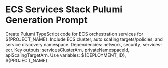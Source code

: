 # ECS Services Stack Pulumi Generation Prompt

Create Pulumi TypeScript code for ECS orchestration services for ${PROJECT_NAME}. Include ECS cluster, auto scaling targets/policies, and service discovery namespace. Dependencies: network, security, services-ecr. Key outputs: servicesClusterArn, privateNamespaceId, apiScalingTargetArn. Use variables: ${DEPLOYMENT_ID}, ${PROJECT_NAME}.
